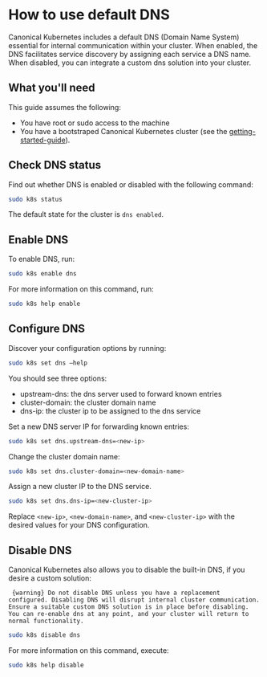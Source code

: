 # How to use default DNS

Canonical Kubernetes includes a default DNS (Domain Name System) essential for internal communication within your cluster. 
When enabled, the DNS facilitates service discovery by assigning each service a DNS name. 
When disabled, you can integrate a custom dns solution into your cluster.


## What you'll need

This guide assumes the following:

- You have root or sudo access to the machine
- You have a bootstraped Canonical Kubernetes cluster (see the [getting-started-guide]).

## Check DNS status

Find out whether DNS is enabled or disabled with the following command:

```bash
sudo k8s status
```

The default state for the cluster is `dns enabled`.

## Enable DNS
To enable DNS, run:

```bash
sudo k8s enable dns
```

For more information on this command, run:

```bash
sudo k8s help enable
```

## Configure DNS
Discover your configuration options by running:
```bash
sudo k8s set dns –help
```
You should see three options:
- upstream-dns: the dns server used to forward known entries
- cluster-domain: the cluster domain name
- dns-ip: the cluster ip to be assigned to the dns service

Set a new DNS server IP for forwarding known entries:
```bash
sudo k8s set dns.upstream-dns=<new-ip>
```
Change the cluster domain name:
```bash
sudo k8s set dns.cluster-domain=<new-domain-name>
```
Assign a new cluster IP to the DNS service.
```bash
sudo k8s set dns.dns-ip=<new-cluster-ip>
```
Replace `<new-ip>`, `<new-domain-name>`, and `<new-cluster-ip>` with the desired values for your DNS configuration.

## Disable DNS

Canonical Kubernetes also allows you to disable the built-in DNS, 
if you desire a custom solution:

``` {warning} Do not disable DNS unless you have a replacement configured. Disabling DNS will disrupt internal cluster communication. Ensure a suitable custom DNS solution is in place before disabling. You can re-enable dns at any point, and your cluster will return to normal functionality.```

```bash
sudo k8s disable dns
```

For more information on this command, execute:

```bash
sudo k8s help disable
```

<!-- LINKS -->

[getting-started-guide]: ../../../tutorial/getting-started

